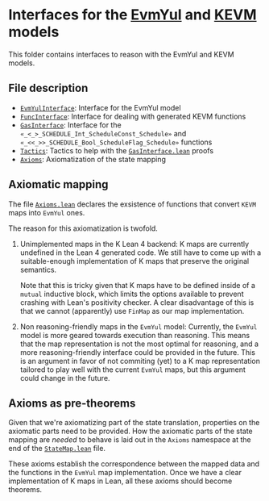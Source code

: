 # Interfaces for the [EvmYul](https://github.com/nethermindEth/EVMYulLean/) and [KEVM](https://github.com/runtimeverification/evm-semantics) models

This folder contains interfaces to reason with the EvmYul and KEVM models.

## File description

- [`EvmYulInterface`](./EvmYulInterface.lean): Interface for the EvmYul model
- [`FuncInterface`](./FuncInterface.lean): Interface for dealing with generated KEVM functions
- [`GasInterface`](./GasInterface.lean): Interface for the `«_<_>_SCHEDULE_Int_ScheduleConst_Schedule»` and `«_<<_>>_SCHEDULE_Bool_ScheduleFlag_Schedule»` functions
- [`Tactics`](./Tactics.lean): Tactics to help with the [`GasInterface.lean`](./GasInterface.lean) proofs
- [`Axioms`](./Axioms.lean): Axiomatization of the state mapping

## Axiomatic mapping

The file [`Axioms.lean`](./Axioms.lean) declares the exsistence of functions that convert `KEVM` maps into `EvmYul` ones.

The reason for this axiomatization is twofold.

1. Unimplemented maps in the K Lean 4 backend:
   K maps are currently undefined in the Lean 4 generated code. We still have to come up with a suitable-enough implementation of K
   maps that preserve the original semantics.

   Note that this is tricky given that K maps have to be defined inside of a `mutual` inductive block, which limits the options
   available to prevent crashing with Lean's positivity checker.
   A clear disadvantage of this is that we cannot (apparently) use `FinMap` as our map implementation.
2. Non reasoning-friendly maps in the `EvmYul` model:
   Currently, the `EvmYul` model is more geared towards execution than reasoning.
   This means that the map representation is not the most optimal for reasoning, and a more reasoning-friendly interface could be
   provided in the future. This is an argument in favor of not commiting (yet) to a K map representation tailored to play well with
   the current `EvmYul` maps, but this argument could change in the future.

## Axioms as pre-theorems

Given that we're axiomatizing part of the state translation, properties on the axiomatic parts need to be provided.
How the axiomatic parts of the state mapping are _needed_ to behave is laid out in the `Axioms` namespace at the end of the [`StateMap.lean`](../StateMap.lean) file.

These axioms establish the correspondence between the mapped data and the functions in the `EvmYul` map implementation.
Once we have a clear implementation of K maps in Lean, all these axioms should become theorems.
